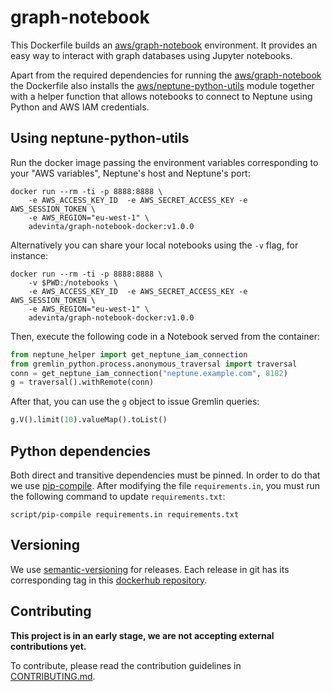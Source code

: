 # graph-notebook

This Dockerfile builds an [aws/graph-notebook] environment. It provides an easy
way to interact with graph databases using Jupyter notebooks.

Apart from the required dependencies for running the [aws/graph-notebook] the
Dockerfile also installs the [aws/neptune-python-utils] module together with a
helper function that allows notebooks to connect to Neptune using Python and AWS
IAM credentials.

## Using neptune-python-utils

Run the docker image passing the environment variables corresponding to your
"AWS variables", Neptune's host and Neptune's port:

```
docker run --rm -ti -p 8888:8888 \
    -e AWS_ACCESS_KEY_ID  -e AWS_SECRET_ACCESS_KEY -e AWS_SESSION_TOKEN \
    -e AWS_REGION="eu-west-1" \
    adevinta/graph-notebook-docker:v1.0.0
```

Alternatively you can share your local notebooks using the `-v` flag, for
instance:

```
docker run --rm -ti -p 8888:8888 \
    -v $PWD:/notebooks \
    -e AWS_ACCESS_KEY_ID  -e AWS_SECRET_ACCESS_KEY -e AWS_SESSION_TOKEN \
    -e AWS_REGION="eu-west-1" \
    adevinta/graph-notebook-docker:v1.0.0
```

Then, execute the following code in a Notebook served from the container:

```python
from neptune_helper import get_neptune_iam_connection
from gremlin_python.process.anonymous_traversal import traversal
conn = get_neptune_iam_connection("neptune.example.com", 8182)
g = traversal().withRemote(conn)
```

After that, you can use the `g` object to issue Gremlin queries:

```python
g.V().limit(10).valueMap().toList()
```

## Python dependencies

Both direct and transitive dependencies must be pinned. In order to do that we
use [pip-compile]. After modifying the file `requirements.in`, you must run the
following command to update `requirements.txt`:

```
script/pip-compile requirements.in requirements.txt
```

## Versioning

We use [semantic-versioning] for releases. Each release in git has its
corresponding tag in this [dockerhub repository].

## Contributing

**This project is in an early stage, we are not accepting external
contributions yet.**

To contribute, please read the contribution guidelines in [CONTRIBUTING.md].


[aws/graph-notebook]: https://github.com/aws/graph-notebook
[aws/neptune-python-utils]: https://github.com/awslabs/amazon-neptune-tools/tree/master/neptune-python-utils
[pip-compile]: https://pypi.org/project/pip-tools/
[semantic-versioning]: https://semver.org/spec/v2.0.0.html
[dockerhub repository]: https://hub.docker.com/r/adevinta/graph-notebook-docker
[CONTRIBUTING.md]: CONTRIBUTING.md
